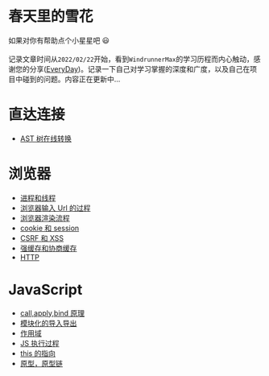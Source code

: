 # 春天里的雪花

如果对你有帮助点个小星星吧 😃 </br>
</br>
记录文章时间从`2022/02/22`开始，看到`WindrunnerMax`的学习历程而内心触动，感谢您的分享([EveryDay](https://github.com/WindrunnerMax/EveryDay))。记录一下自己对学习掌握的深度和广度，以及自己在项目中碰到的问题。内容正在更新中...

# 直达连接

- [AST 树在线转换](https://esprima.org/demo/parse.html#)

# 浏览器

- [进程和线程](https://github.com/gryns/record-web/blob/main/brower/%E8%BF%9B%E7%A8%8B%E5%92%8C%E7%BA%BF%E7%A8%8B.md)
- [浏览器输入 Url 的过程](https://github.com/gryns/record-web/blob/main/brower/%E6%B5%8F%E8%A7%88%E5%99%A8URL%E7%9A%84%E8%BF%87%E7%A8%8B.md)
- [浏览器渲染流程](https://github.com/gryns/record-web/blob/main/brower/%E6%B5%8F%E8%A7%88%E5%99%A8%E6%B8%B2%E6%9F%93%E9%A1%B5%E9%9D%A2.md)
- [cookie 和 session](https://github.com/gryns/record-web/blob/main/brower/cookie%E5%92%8Csession.md)
- [CSRF 和 XSS](https://github.com/gryns/record-web/blob/main/brower/CSRF%E5%92%8CXSS.md)
- [强缓存和协商缓存](https://github.com/gryns/record-web/blob/main/brower/%E5%BC%BA%E7%BC%93%E5%AD%98%E5%92%8C%E5%8D%8F%E5%95%86%E7%BC%93%E5%AD%98.md)
- [HTTP](https://github.com/gryns/record-web/blob/main/Brower/HTTP%E5%8D%8F%E8%AE%AE.md)

# JavaScript

- [call,apply,bind 原理](https://github.com/gryns/record-web/blob/main/JavaScript/call%2Capply%2Cbind.md)
- [模块化的导入导出](https://github.com/gryns/record-web/blob/main/JavaScript/%E6%A8%A1%E5%9D%97%E5%8C%96%E5%AF%BC%E5%85%A5%E5%AF%BC%E5%87%BA.md)
- [作用域](https://github.com/gryns/record-web/blob/main/JavaScript/%E5%8F%98%E9%87%8F%E3%80%81%E4%BD%9C%E7%94%A8%E5%9F%9F%E3%80%81%E5%86%85%E5%AD%98%E9%97%AE%E9%A2%98.md)
- [JS 执行过程](https://github.com/gryns/record-web/blob/main/JavaScript/JS%E6%89%A7%E8%A1%8C%E8%BF%87%E7%A8%8B.md)
- [this 的指向](https://github.com/gryns/record-web/blob/main/JavaScript/this%E7%9A%84%E6%8C%87%E5%90%91.md)
- [原型，原型链](https://github.com/gryns/record-web/blob/main/JavaScript/%E5%8E%9F%E5%9E%8B%EF%BC%8C%E5%8E%9F%E5%9E%8B%E9%93%BE.md)
